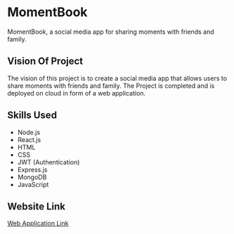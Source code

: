# MomentBook

MomentBook, a social media app for sharing moments with friends and family.

## Vision Of Project

The vision of this project is to create a social media app that allows users to share moments with friends and family. The Project is completed and is deployed on cloud in form of a web application.

## Skills Used

- Node.js
- React.js
- HTML
- CSS
- JWT (Authentication)
- Express.js
- MongoDB
- JavaScript

## Website Link

[Web Application Link]()